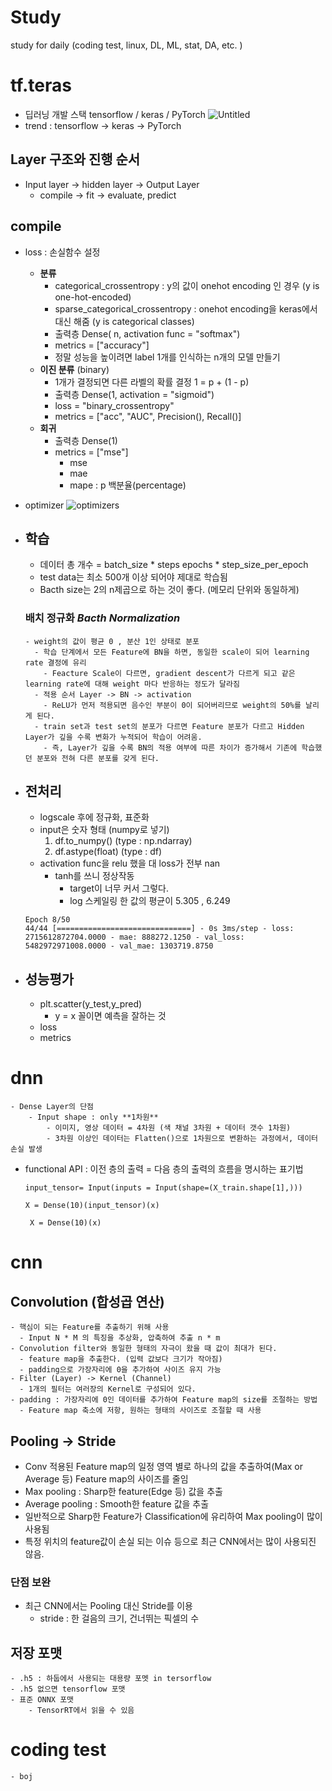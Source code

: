 # Study
study for daily (coding test, linux, DL, ML, stat, DA, etc. )




# tf.teras
- 딥러닝 개발 스택 tensorflow / keras / PyTorch
![Untitled](https://user-images.githubusercontent.com/90205987/147028688-0f9bfb09-0311-4738-a471-4ada2a733707.png)
- trend : tensorflow -> keras -> PyTorch


## Layer 구조와 진행 순서
- Input layer -> hidden layer -> Output Layer
    - compile -> fit -> evaluate, predict
  
## compile
  - loss : 손실함수 설정
      - **분류**
          - categorical_crossentropy : y의 값이 onehot encoding 인 경우 (y is one-hot-encoded)
          - sparse_categorical_crossentropy : onehot encoding을 keras에서 대신 해줌 (y is categorical classes)
          - 출력층 Dense( n, activation func = "softmax")
          - metrics = ["accuracy"]
          - 정말 성능을 높이려면 label 1개를 인식하는 n개의 모델 만들기
      - **이진 분류** (binary)                
          - 1개가 결정되면 다른 라벨의 확률 결정 1 = p + (1 - p)
          - 출력층 Dense(1, activation = "sigmoid")
          - loss = "binary_crossentropy"
          - metrics = ["acc", "AUC", Precision(), Recall()]
      - **회귀**
          - 출력층 Dense(1)
          - metrics = ["mse"]
              - mse
              - mae
              - mape : p 백분율(percentage)
  - optimizer
      ![optimizers](https://user-images.githubusercontent.com/45377884/91630397-18838100-ea0c-11ea-8f90-515ef74599f1.png)
  

- ## 학습
    - 데이터 총 개수  = batch_size * steps  epochs  * step_size_per_epoch
    - test data는 최소 500개 이상 되어야 제대로 학습됨
    - Bacth size는 2의 n제곱으로 하는 것이 좋다. (메모리 단위와 동일하게)

    ### 배치 정규화 _Bacth Normalization_
      - weight의 값이 평균 0 , 분산 1인 상태로 분포
        - 학습 단계에서 모든 Feature에 BN을 하면, 동일한 scale이 되어 learning rate 결정에 유리
          - Feacture Scale이 다르면, gradient descent가 다르게 되고 같은 learning rate에 대해 weight 마다 반응하는 정도가 달라짐
        - 적용 순서 Layer -> BN -> activation
          - ReLU가 먼저 적용되면 음수인 부분이 0이 되어버리므로 weight의 50%를 날리게 된다.
        - train set과 test set의 분포가 다르면 Feature 분포가 다르고 Hidden Layer가 깊을 수록 변화가 누적되어 학습이 어려움.
          - 즉, Layer가 깊을 수록 BN의 적용 여부에 따른 차이가 증가해서 기존에 학습했던 분포와 전혀 다른 분포를 갖게 된다.
      


  
- ## 전처리
    - logscale 후에 정규화, 표준화
    - input은 숫자 형태 (numpy로 넣기)
        1. df.to_numpy() (type : np.ndarray)
        2. df.astype(float) (type : df)
    - activation func을 relu 했을 대 loss가 전부 nan
        - tanh를 쓰니 정상작동
            - target이 너무 커서 그렇다.
            - log 스케일링 한 값의 평균이 5.305 , 6.249
    
    ```    
    Epoch 8/50
    44/44 [==============================] - 0s 3ms/step - loss: 2715612872704.0000 - mae: 888272.1250 - val_loss: 5482972971008.0000 - val_mae: 1303719.8750
    ```

- ## 성능평가
    - plt.scatter(y_test,y_pred)
        - y = x 꼴이면 예측을 잘하는 것
    - loss
    - metrics
    
# dnn
    - Dense Layer의 단점
        - Input shape : only **1차원**
            - 이미지, 영상 데이터 = 4차원 (색 채널 3차원 + 데이터 갯수 1차원)
            - 3차원 이상인 데이터는 Flatten()으로 1차원으로 변환하는 과정에서, 데이터 손실 발생

  - functional API : 이전 층의 출력 = 다음 층의 출력의 흐름을 명시하는 표기법

        
    ` input_tensor= Input(inputs = Input(shape=(X_train.shape[1],)))  `

    ` X = Dense(10)(input_tensor)(x) `

    ` X = Dense(10)(x)`



# cnn
## Convolution (합성곱 연산)
    - 핵심이 되는 Feature를 추출하기 위해 사용
      - Input N * M 의 특징을 추상화, 압축하여 추출 n * m
    - Convolution filter와 동일한 형태의 자극이 왔을 때 값이 최대가 된다.
      - feature map을 추출한다. (입력 값보다 크기가 작아짐)
      - padding으로 가장자리에 0을 추가하여 사이즈 유지 가능
    - Filter (Layer) -> Kernel (Channel)
      - 1개의 필터는 여러장의 Kernel로 구성되어 있다.
    - padding : 가장자리에 0인 데이터를 추가하여 Feature map의 size를 조절하는 방법
      - Feature map 축소에 저항, 원하는 형태의 사이즈로 조절할 때 사용


## Pooling -> Stride
  - Conv 적용된 Feature map의 일정 영역 별로 하나의 값을 추출하여(Max or Average 등) Feature map의 사이즈를 줄임
  - Max pooling : Sharp한 feature(Edge 등) 값을 추출
  - Average pooling : Smooth한 feature 값을 추출
  - 일반적으로 Sharp한 Feature가 Classification에 유리하여 Max pooling이 많이 사용됨
  - 특정 위치의 feature값이 손실 되는 이슈 등으로 최근 CNN에서는 많이 사용되진 않음.

### 단점 보완
  - 최근 CNN에서는 Pooling 대신 Stride를 이용
    - stride : 한 걸음의 크기, 건너뛰는 픽셀의 수


## 저장 포맷
    - .h5 : 하둡에서 사용되는 대용량 포멧 in tersorflow
    - .h5 없으면 tensorflow 포맷
    - 표준 ONNX 포맷
        - TensorRT에서 읽을 수 있음
    


# coding test
    - boj
 



